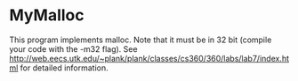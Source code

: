 # MyMalloc
This program implements malloc. Note that it must be in 32 bit (compile your code with the -m32 flag).
See http://web.eecs.utk.edu/~plank/plank/classes/cs360/360/labs/lab7/index.html for detailed information.
